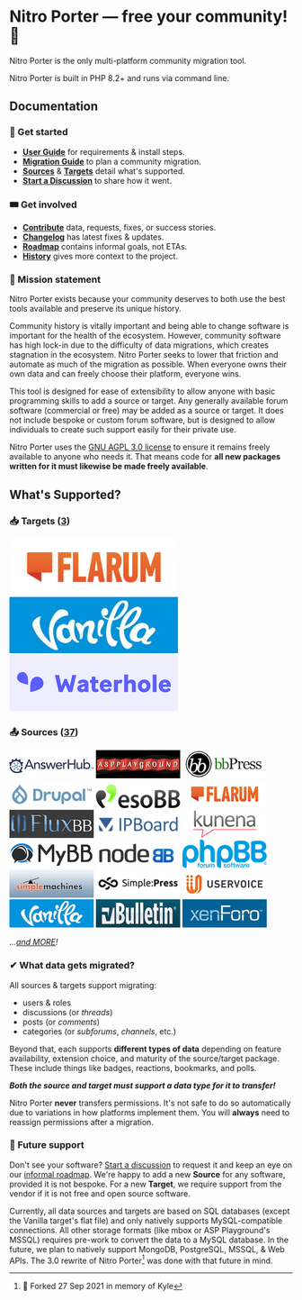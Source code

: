 Nitro Porter — free your community! 🚀
==============

Nitro Porter is the only multi-platform community migration tool. 

Nitro Porter is built in PHP 8.2+ and runs via command line.

## Documentation

### 🚥 Get started

* [**User Guide**](https://nitroporter.org/guide) for requirements & install steps.
* [**Migration Guide**](https://nitroporter.org/migrations) to plan a community migration.
* [**Sources**](https://nitroporter.org/sources) & [**Targets**](https://nitroporter.org/targets) detail what's supported.
* [**Start a Discussion**](https://github.com/linc/nitro-porter/discussions) to share how it went.

### 🎟️ Get involved

* [**Contribute**](docs/contribute.md) data, requests, fixes, or success stories.
* [**Changelog**](CHANGELOG.md) has latest fixes & updates.
* [**Roadmap**](https://github.com/users/linc/projects/2) contains informal goals, not ETAs.
* [**History**](docs/history.md) gives more context to the project.

### 🚀 Mission statement

Nitro Porter exists because your community deserves to both use the best tools available and preserve its unique history.

Community history is vitally important and being able to change software is important for the health of the ecosystem.
However, community software has high lock-in due to the difficulty of data migrations, which creates stagnation in the ecosystem.
Nitro Porter seeks to lower that friction and automate as much of the migration as possible.
When everyone owns their own data and can freely choose their platform, everyone wins.

This tool is designed for ease of extensibility to allow anyone with basic programming skills to add a source or target.
Any generally available forum software (commercial or free) may be added as a source or target.
It does not include bespoke or custom forum software, but is designed to allow individuals to create such support easily for their private use.

Nitro Porter uses the [GNU AGPL 3.0 license](COPYING) to ensure it remains freely available to anyone who needs it.
That means code for **all new packages written for it must likewise be made freely available**.

## What's Supported?

### 📥 Targets ([3](https://nitroporter.org/targets))

![Flarum](docs/assets/logos/flarum-300x100.png)
![Vanilla](docs/assets/logos/vanilla-300x100.png)
![Waterhole](docs/assets/logos/waterhole-300x100.png)

### 📤 Sources ([37](https://nitroporter.org/sources))

![AnswerHub](docs/assets/logos/answerhub-150x50.jpg)
![ASPPlayground.NET](docs/assets/logos/aspplayground-150x50.png)
![bbPress](docs/assets/logos/bbpress-150x50.png)
![Drupal](docs/assets/logos/drupal-150x50.jpeg)
![esoTalk](docs/assets/logos/esotalk-150x50.png)
![Flarum](docs/assets/logos/flarum-150x50.png)
![FluxBB](docs/assets/logos/fluxbb-150x50.png)
![IPBoard](docs/assets/logos/ipboard-150x50.png)
![Kunena](docs/assets/logos/kunena-150x50.jpg)
![MyBB](docs/assets/logos/mybb-150x50.png)
![NodeBB](docs/assets/logos/nodebb-150x50.png)
![phpBB](docs/assets/logos/phpbb-150x50.png)
![Simple Machines (SMF)](docs/assets/logos/smf-150x50.jpeg)
![SimplePress](docs/assets/logos/simplepress-150x50.png)
![Uservoice](docs/assets/logos/uservoice-150x50.jpeg)
![Vanilla](docs/assets/logos/vanilla-150x50.png)
![vBulletin](docs/assets/logos/vbulletin-150x50.jpeg)
![XenForo](docs/assets/logos/xenforo-150x50.jpeg)

_...[and MORE](https://nitroporter.org/sources)!_

### ✔ What data gets migrated?

All sources & targets support migrating:
* users & roles
* discussions (or _threads_)
* posts (or _comments_)
* categories (or _subforums_, _channels_, etc.)

Beyond that, each supports **different types of data** depending on feature availability, extension choice, and maturity of the source/target package.
These include things like badges, reactions, bookmarks, and polls.

**_Both the source and target must support a data type for it to transfer!_**

Nitro Porter **never** transfers permissions. It's not safe to do so automatically due to variations in how platforms implement them.
You will **always** need to reassign permissions after a migration.

### 🔭 Future support

Don't see your software? [Start a discussion](https://github.com/linc/nitro-porter/discussions/new) to request it and keep an eye on our [informal roadmap](https://github.com/users/linc/projects/2).
We're happy to add a new **Source** for any software, provided it is not bespoke.
For a new **Target**, we require support from the vendor if it is not free and open source software.

Currently, all data sources and targets are based on SQL databases (except the Vanilla target's flat file)
and only natively supports MySQL-compatible connections. All other storage formats (like mbox or ASP Playground's MSSQL) 
requires pre-work to convert the data to a MySQL database. In the future, we plan to natively support MongoDB, PostgreSQL, MSSQL, & Web APIs. 
The 3.0 rewrite of Nitro Porter[^1] was done with that future in mind.

[^1]: 🚀 Forked 27 Sep 2021 in memory of Kyle
